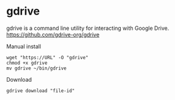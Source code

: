 # gdrive
gdrive is a command line utility for interacting with Google Drive.
https://github.com/gdrive-org/gdrive

Manual install
```
wget "https://URL" -O "gdrive"
chmod +x gdrive
mv gdrive ~/bin/gdrive
```

Download
```
gdrive download "file-id"
```

